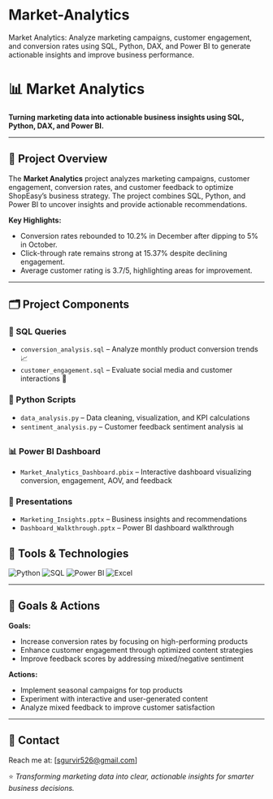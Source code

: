 # Market-Analytics
Market Analytics: Analyze marketing campaigns, customer engagement, and conversion rates using SQL, Python, DAX, and Power BI to generate actionable insights and improve business performance.
# 📊 Market Analytics

**Turning marketing data into actionable business insights using SQL, Python, DAX, and Power BI.**

---

## 🚀 Project Overview
The **Market Analytics** project analyzes marketing campaigns, customer engagement, conversion rates, and customer feedback to optimize ShopEasy’s business strategy. The project combines SQL, Python, and Power BI to uncover insights and provide actionable recommendations.  

**Key Highlights:**
- Conversion rates rebounded to 10.2% in December after dipping to 5% in October.
- Click-through rate remains strong at 15.37% despite declining engagement.
- Average customer rating is 3.7/5, highlighting areas for improvement.

---

## 🗂 Project Components

### 📝 SQL Queries
- `conversion_analysis.sql` – Analyze monthly product conversion trends 📈  
- `customer_engagement.sql` – Evaluate social media and customer interactions 💬

### 🐍 Python Scripts
- `data_analysis.py` – Data cleaning, visualization, and KPI calculations  
- `sentiment_analysis.py` – Customer feedback sentiment analysis 📊

### 📊 Power BI Dashboard
- `Market_Analytics_Dashboard.pbix` – Interactive dashboard visualizing conversion, engagement, AOV, and feedback

### 📂 Presentations
- `Marketing_Insights.pptx` – Business insights and recommendations  
- `Dashboard_Walkthrough.pptx` – Power BI dashboard walkthrough

## 🔧 Tools & Technologies
![Python](https://img.shields.io/badge/Python-3.10-blue)
![SQL](https://img.shields.io/badge/SQL-Expert-orange)
![Power BI](https://img.shields.io/badge/Power%20BI-Professional-yellow)
![Excel](https://img.shields.io/badge/Excel-Advanced-green)

---

## 🎯 Goals & Actions

**Goals:**
- Increase conversion rates by focusing on high-performing products  
- Enhance customer engagement through optimized content strategies  
- Improve feedback scores by addressing mixed/negative sentiment

**Actions:**
- Implement seasonal campaigns for top products  
- Experiment with interactive and user-generated content  
- Analyze mixed feedback to improve customer satisfaction

---

## 📧 Contact
Reach me at: [sgurvir526@gmail.com]


⭐ *Transforming marketing data into clear, actionable insights for smarter business decisions.*
